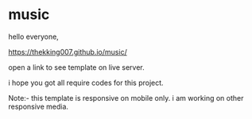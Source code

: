 # music
hello everyone, 

https://thekking007.github.io/music/

open a link to see template on live server. 

i hope you got all require codes for this project.

Note:- this template is responsive on mobile only. i am working on other responsive media.

